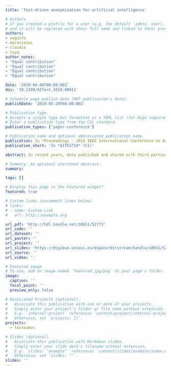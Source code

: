 ```yaml
---
title: 'Test-driven anonymization for artificial intelligence'

# Authors
# If you created a profile for a user (e.g. the default `admin` user), write the username (folder name) here
# and it will be replaced with their full name and linked to their profile.
authors:
- augusto
- moranjesus
- claudio
- tuya
author_notes:
- "Equal contribution"
- "Equal contribution"
- "Equal contribution"
- "Equal contribution"

date: '2019-04-04T00:00:00Z'
doi: '10.1109/AITest.2019.00011'

# Schedule page publish date (NOT publication's date).
publishDate: '2019-05-20T00:00:00Z'

# Publication type.
# Accepts a single type but formatted as a YAML list (for Hugo requirements).
# Enter a publication type from the CSL standard.
publication_types: ['paper-conference']

# Publication name and optional abbreviated publication name.
publication: In *Proceedings - 2019 IEEE International Conference on Artificial Intelligence Testing, San Francisco, EEUU* 
publication_short: 'In *AITEST19* (C1)'

abstract: In recent years, data published and shared with third parties to develop artificial intelligence (AI) tools and services has significantly increased. When there are regulatory or internal requirements regarding privacy of data, anonymization techniques are used to maintain privacy by transforming the data. The side-effect is that the anonymization may lead to useless data to train and test the AI because it is highly dependent on the quality of the data. To overcome this problem, we propose a test-driven anonymization approach for artificial intelligence tools. The approach tests different anonymization efforts to achieve a trade-off in terms of privacy (non-functional quality) and functional suitability of the artificial intelligence technique (functional quality). The approach has been validated by means of two real-life datasets in the domains of healthcare and health insurance. Each of these datasets is anonymized with several privacy protections and then used to train classification AIs. The results show how we can anonymize the data to achieve an adequate functional suitability in the AI context while maintaining the privacy of the anonymized data as high as possible.

# Summary. An optional shortened abstract.
summary: 

tags: []

# Display this page in the Featured widget?
featured: true

# Custom links (uncomment lines below)
# links:
# - name: Custom Link
#   url: http://example.org

url_pdf: 'http://hdl.handle.net/10651/52773'
url_code: ''
url_dataset: ''
url_poster: ''
url_project: ''
url_slides: 'https://digibuo.uniovi.es/dspace/bitstream/handle/10651/52773/2019_04_AITEST19_TDA_Presentation.pdf?sequence=6&isAllowed=y'
url_source: ''
url_video: ''

# Featured image
# To use, add an image named `featured.jpg/png` to your page's folder.
image:
  caption: ''
  focal_point: ''
  preview_only: false

# Associated Projects (optional).
#   Associate this publication with one or more of your projects.
#   Simply enter your project's folder or file name without extension.
#   E.g. `internal-project` references `content/project/internal-project/index.md`.
#   Otherwise, set `projects: []`.
projects:
  - testeamos

# Slides (optional).
#   Associate this publication with Markdown slides.
#   Simply enter your slide deck's filename without extension.
#   E.g. `slides: "example"` references `content/slides/example/index.md`.
#   Otherwise, set `slides: ""`.
slides: ''
---
```

